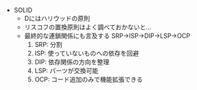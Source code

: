 
* SOLID
    * Dにはハリウッドの原則
    * リスコフの置換原則はよく調べておかないと…
    * 最終的な連鎖関係にも言及する SRP→ISP→DIP→LSP→OCP
        1. SRP: 分割
        2. ISP: 使っていないものへの依存を回避
        3. DIP: 依存関係の方向を整理
        4. LSP: パーツが交換可能
        5. OCP: コード追加のみで機能拡張できる
